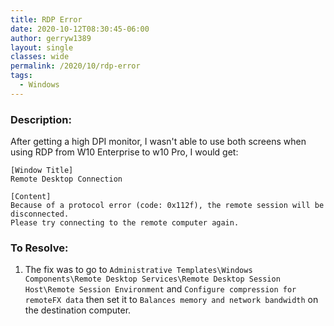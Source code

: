 ```yaml
---
title: RDP Error
date: 2020-10-12T08:30:45-06:00
author: gerryw1389
layout: single
classes: wide
permalink: /2020/10/rdp-error
tags:
  - Windows
---
```

<!--more-->

### Description:

After getting a high DPI monitor, I wasn't able to use both screens when using RDP from W10 Enterprise to w10 Pro, I would get:

   ```escape
   [Window Title]
   Remote Desktop Connection

   [Content]
   Because of a protocol error (code: 0x112f), the remote session will be disconnected.
   Please try connecting to the remote computer again.
   ```

### To Resolve:

1. The fix was to go to `Administrative Templates\Windows Components\Remote Desktop Services\Remote Desktop Session Host\Remote Session Environment` and `Configure compression for remoteFX data` then set it to `Balances memory and network bandwidth` on the destination computer.
